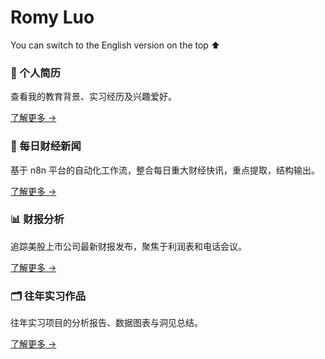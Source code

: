 # Romy Luo
You can switch to the English version on the top ⬆️
<div class="feature-grid">

<div class="feature-card" onclick="location.href='/resume/'">
  <h3>📄 个人简历</h3>
  <p>查看我的教育背景、实习经历及兴趣爱好。</p>
  <a class="card-footer" href="/resume/">了解更多 →</a>
</div>

<div class="feature-card" onclick="location.href='/posts/'">
  <h3>📰 每日财经新闻</h3>
  <p>基于 n8n 平台的自动化工作流，整合每日重大财经快讯，重点提取，结构输出。</p>
  <a class="card-footer" href="/posts/">了解更多 →</a>
</div>

<div class="feature-card" onclick="location.href='/earnings/'">
  <h3>📊 财报分析</h3>
  <p>追踪美股上市公司最新财报发布，聚焦于利润表和电话会议。</p>
  <a class="card-footer" href="/earnings/">了解更多 →</a>
</div>

<div class="feature-card" onclick="location.href='/work/'">
  <h3>🗂️ 往年实习作品</h3>
  <p>往年实习项目的分析报告、数据图表与洞见总结。</p>
  <a class="card-footer" href="/work/">了解更多 →</a>
</div>

</div>
